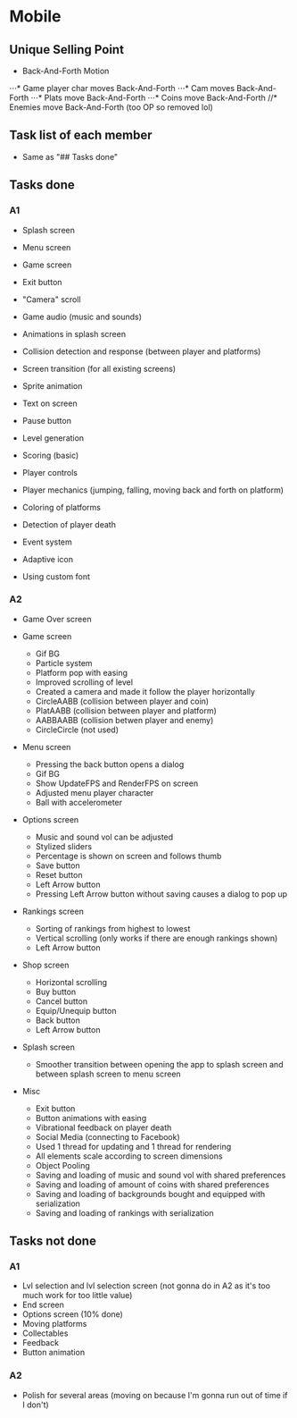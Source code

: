 # Mobile

## Unique Selling Point

* Back-And-Forth Motion

⋅⋅⋅* Game player char moves Back-And-Forth
⋅⋅⋅* Cam moves Back-And-Forth
⋅⋅⋅* Plats move Back-And-Forth
⋅⋅⋅* Coins move Back-And-Forth
//* Enemies move Back-And-Forth (too OP so removed lol)

## Task list of each member

- Same as "## Tasks done"

## Tasks done

### A1

* Splash screen
* Menu screen
* Game screen
* Exit button

* "Camera" scroll
* Game audio (music and sounds)
* Animations in splash screen
* Collision detection and response (between player and platforms)
* Screen transition (for all existing screens)
* Sprite animation
* Text on screen
* Pause button
* Level generation
* Scoring (basic)
* Player controls
* Player mechanics (jumping, falling, moving back and forth on platform)
* Coloring of platforms
* Detection of player death
* Event system
* Adaptive icon
* Using custom font

### A2

* Game Over screen

* Game screen
	- Gif BG
	- Particle system
	- Platform pop with easing
	- Improved scrolling of level
	- Created a camera and made it follow the player horizontally
	- CircleAABB (collision between player and coin)
	- PlatAABB (collision between player and platform)
	- AABBAABB (collision betwen player and enemy)
	- CircleCircle (not used)

* Menu screen
	- Pressing the back button opens a dialog
	- Gif BG
	- Show UpdateFPS and RenderFPS on screen
	- Adjusted menu player character
	- Ball with accelerometer

* Options screen
	- Music and sound vol can be adjusted
	- Stylized sliders
	- Percentage is shown on screen and follows thumb
	- Save button
	- Reset button
	- Left Arrow button
	- Pressing Left Arrow button without saving causes a dialog to pop up

* Rankings screen
	- Sorting of rankings from highest to lowest
	- Vertical scrolling (only works if there are enough rankings shown)
	- Left Arrow button

* Shop screen
	- Horizontal scrolling
	- Buy button
	- Cancel button
	- Equip/Unequip button
	- Back button
	- Left Arrow button

* Splash screen
	- Smoother transition between opening the app to splash screen and between splash screen to menu screen

* Misc
	- Exit button
	- Button animations with easing
	- Vibrational feedback on player death
	- Social Media (connecting to Facebook)
	- Used 1 thread for updating and 1 thread for rendering
	- All elements scale according to screen dimensions
	- Object Pooling
	- Saving and loading of music and sound vol with shared preferences
	- Saving and loading of amount of coins with shared preferences
	- Saving and loading of backgrounds bought and equipped with serialization
	- Saving and loading of rankings with serialization

## Tasks not done

### A1

* Lvl selection and lvl selection screen (not gonna do in A2 as it's too much work for too little value)
* End screen
* Options screen (10% done)
* Moving platforms
* Collectables
* Feedback
* Button animation

### A2

* Polish for several areas (moving on because I'm gonna run out of time if I don't)